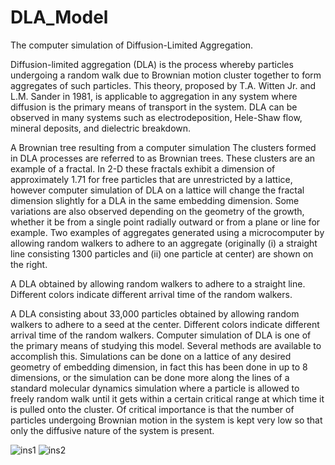 
# DLA_Model
The computer simulation of Diffusion-Limited Aggregation.

Diffusion-limited aggregation (DLA) is the process whereby particles undergoing a random walk due to Brownian motion cluster together to form aggregates of such particles. This theory, proposed by T.A. Witten Jr. and L.M. Sander in 1981, is applicable to aggregation in any system where diffusion is the primary means of transport in the system. DLA can be observed in many systems such as electrodeposition, Hele-Shaw flow, mineral deposits, and dielectric breakdown.


A Brownian tree resulting from a computer simulation
The clusters formed in DLA processes are referred to as Brownian trees. These clusters are an example of a fractal. In 2-D these fractals exhibit a dimension of approximately 1.71 for free particles that are unrestricted by a lattice, however computer simulation of DLA on a lattice will change the fractal dimension slightly for a DLA in the same embedding dimension. Some variations are also observed depending on the geometry of the growth, whether it be from a single point radially outward or from a plane or line for example. Two examples of aggregates generated using a microcomputer by allowing random walkers to adhere to an aggregate (originally (i) a straight line consisting 1300 particles and (ii) one particle at center) are shown on the right.


A DLA obtained by allowing random walkers to adhere to a straight line. Different colors indicate different arrival time of the random walkers.

A DLA consisting about 33,000 particles obtained by allowing random walkers to adhere to a seed at the center. Different colors indicate different arrival time of the random walkers.
Computer simulation of DLA is one of the primary means of studying this model. Several methods are available to accomplish this. Simulations can be done on a lattice of any desired geometry of embedding dimension, in fact this has been done in up to 8 dimensions, or the simulation can be done more along the lines of a standard molecular dynamics simulation where a particle is allowed to freely random walk until it gets within a certain critical range at which time it is pulled onto the cluster. Of critical importance is that the number of particles undergoing Brownian motion in the system is kept very low so that only the diffusive nature of the system is present.

![ins1](https://github.com/ysy950803/DLA_Model/blob/master/instruction1.png)
![ins2](https://github.com/ysy950803/DLA_Model/blob/master/instruction2.png)
